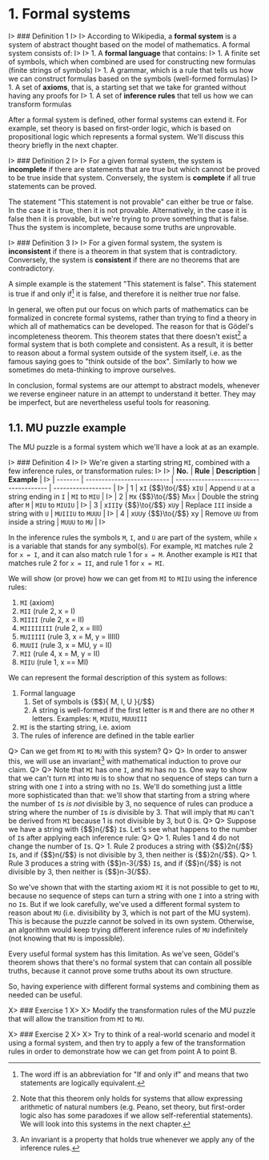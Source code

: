 # 1. Formal systems

I> ### Definition 1
I>
I> According to Wikipedia, a **formal system** is a system of abstract thought based on the model of mathematics. A formal system consists of:
I>
I> 1. A **formal language** that contains:
I>     1. A finite set of symbols, which when combined are used for constructing new formulas (finite strings of symbols)
I>     1. A grammar, which is a rule that tells us how we can construct formulas based on the symbols (well-formed formulas)
I> 1. A set of **axioms**, that is, a starting set that we take for granted without having any proofs for
I> 1. A set of **inference rules** that tell us how we can transform formulas

After a formal system is defined, other formal systems can extend it. For example, set theory is based on first-order logic, which is based on propositional logic which represents a formal system. We'll discuss this theory briefly in the next chapter.

I> ### Definition 2
I>
I> For a given formal system, the system is **incomplete** if there are statements that are true but which cannot be proved to be true inside that system. Conversely, the system is **complete** if all true statements can be proved.

The statement "This statement is not provable" can either be true or false. In the case it is true, then it is not provable. Alternatively, in the case it is false then it is provable, but we're trying to prove something that is false. Thus the system is incomplete, because some truths are unprovable.

I> ### Definition 3
I>
I> For a given formal system, the system is **inconsistent** if there is a theorem in that system that is contradictory. Conversely, the system is **consistent** if there are no theorems that are contradictory.

A simple example is the statement "This statement is false". This statement is true if and only if[^ch1n1] it is false, and therefore it is neither true nor false.

In general, we often put our focus on which parts of mathematics can be formalized in concrete formal systems, rather than trying to find a theory in which all of mathematics can be developed. The reason for that is G&#246;del's incompleteness theorem. This theorem states that there doesn't exist[^ch1n2] a formal system that is both complete and consistent. As a result, it is better to reason about a formal system outside of the system itself, i.e. as the famous saying goes to "think outside of the box". Similarly to how we sometimes do meta-thinking to improve ourselves.

In conclusion, formal systems are our attempt to abstract models, whenever we reverse engineer nature in an attempt to understand it better. They may be imperfect, but are nevertheless useful tools for reasoning.

## 1.1. MU puzzle example

The MU puzzle is a formal system which we'll have a look at as an example.

I> ### Definition 4
I>
I> We're given a starting string `MI`, combined with a few inference rules, or transformation rules:
I>
I> | **No.** | **Rule**                   | **Description**                        | **Example**        |
I> | ------- | -------------------------- | -------------------------------------- | ------------------ |
I> | 1       | x`I` {$$}\to{/$$} x`IU`    | Append `U` at a string ending in `I`   | `MI` to `MIU`      |
I> | 2       | `M`x {$$}\to{/$$} M`xx`    | Double the string after `M`            | `MIU` to `MIUIU`   |
I> | 3       | x`III`y {$$}\to{/$$} x`U`y | Replace `III` inside a string with `U` | `MUIIIU` to `MUUU` |
I> | 4       | x`UU`y {$$}\to{/$$} xy     | Remove `UU` from inside a string       | `MUUU` to `MU`     |
I>

In the inference rules the symbols `M`, `I`, and `U` are part of the system, while `x` is a variable that stands for any symbol(s). For example, `MI` matches rule 2 for `x = I`, and it can also match rule 1 for `x = M`. Another example is `MII` that matches rule 2 for `x = II`, and rule 1 for `x = MI`.

We will show (or prove) how we can get from `MI` to `MIIU` using the inference rules:

1. `MI` (axiom)
1. `MII` (rule 2, x = I)
1. `MIIII` (rule 2, x = II)
1. `MIIIIIIII` (rule 2, x = IIII)
1. `MUIIIII` (rule 3, x = M, y = IIIII)
1. `MUUII` (rule 3, x = MU, y = II)
1. `MII` (rule 4, x = M, y = II)
1. `MIIU` (rule 1, x == MI)

We can represent the formal description of this system as follows:

1. Formal language
    1. Set of symbols is {$$}\{ M, I, U \}{/$$}
    1. A string is well-formed if the first letter is `M` and there are no other `M` letters. Examples: `M`, `MIUIU`, `MUUUIII`
1. `MI` is the starting string, i.e. axiom
1. The rules of inference are defined in the table earlier

Q> Can we get from `MI` to `MU` with this system?
Q>
Q> In order to answer this, we will use an invariant[^ch1n3] with mathematical induction to prove our claim.
Q>
Q> Note that `MI` has one `I`, and `MU` has no `I`s. One way to show that we can't turn `MI` into `MU` is to show that no sequence of steps can turn a string with one `I` into a string with no `I`s. We'll do something just a little more sophisticated than that: we'll show that starting from a string where the number of `I`s _is not_ divisible by 3, no sequence of rules can produce a string where the number of `I`s _is_ divisible by 3. That will imply that `MU` can't be derived from `MI` because 1 is not divisible by 3, but 0 is.
Q>
Q> Suppose we have a string with {$$}n{/$$} `I`s. Let's see what happens to the number of `I`s after applying each inference rule:
Q>
Q> 1. Rules 1 and 4 do not change the number of `I`s.
Q> 1. Rule 2 produces a string with {$$}2n{/$$} `I`s, and if {$$}n{/$$} is not divisible by 3, then neither is {$$}2n{/$$}.
Q> 1. Rule 3 produces a string with {$$}n-3{/$$} `I`s, and if {$$}n{/$$} is not divisible by 3, then neither is {$$}n-3{/$$}.

So we've shown that with the starting axiom `MI` it is not possible to get to `MU`, because no sequence of steps can turn a string with one `I` into a string with no `I`s. But if we look carefully, we've used a different formal system to reason about `MU` (i.e. divisibility by 3, which is not part of the MU system). This is because the puzzle cannot be solved in its own system. Otherwise, an algorithm would keep trying different inference rules of `MU` indefinitely (not knowing that `MU` is impossible).

Every useful formal system has this limitation. As we've seen, G&#246;del's theorem shows that there's no formal system that can contain all possible truths, because it cannot prove some truths about its own structure.

So, having experience with different formal systems and combining them as needed can be useful.

X> ### Exercise 1
X>
X> Modify the transformation rules of the MU puzzle that will allow the transition from `MI` to `MU`.

X> ### Exercise 2
X>
X> Try to think of a real-world scenario and model it using a formal system, and then try to apply a few of the transformation rules in order to demonstrate how we can get from point A to point B.

[^ch1n1]: The word iff is an abbreviation for "If and only if" and means that two statements are logically equivalent.

[^ch1n2]: Note that this theorem only holds for systems that allow expressing arithmetic of natural numbers (e.g. Peano, set theory, but first-order logic also has some paradoxes if we allow self-referential statements). We will look into this systems in the next chapter.

[^ch1n3]: An invariant is a property that holds true whenever we apply any of the inference rules.

[^ch1n4]: After having introduced ourselves to proofs, you will be given an exercise to prove this fact.
